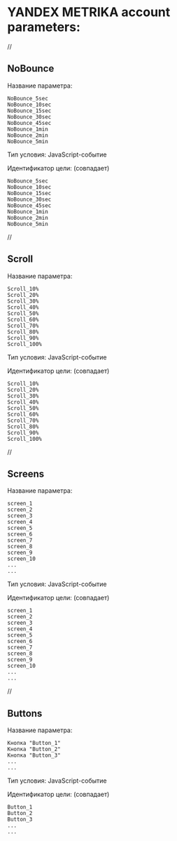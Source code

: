 # YANDEX METRIKA account parameters:

//

## NoBounce

Название параметра:

```
NoBounce_5sec
NoBounce_10sec
NoBounce_15sec
NoBounce_30sec
NoBounce_45sec
NoBounce_1min
NoBounce_2min
NoBounce_5min
```

Тип условия: JavaScript-событие

Идентификатор цели: (совпадает)

```
NoBounce_5sec
NoBounce_10sec
NoBounce_15sec
NoBounce_30sec
NoBounce_45sec
NoBounce_1min
NoBounce_2min
NoBounce_5min
```

//

## Scroll

Название параметра:

```
Scroll_10%
Scroll_20%
Scroll_30%
Scroll_40%
Scroll_50%
Scroll_60%
Scroll_70%
Scroll_80%
Scroll_90%
Scroll_100%
```

Тип условия: JavaScript-событие

Идентификатор цели: (совпадает)

```
Scroll_10%
Scroll_20%
Scroll_30%
Scroll_40%
Scroll_50%
Scroll_60%
Scroll_70%
Scroll_80%
Scroll_90%
Scroll_100%
```

//

## Screens

Название параметра:

```
screen_1
screen_2
screen_3
screen_4
screen_5
screen_6
screen_7
screen_8
screen_9
screen_10
...
...
```

Тип условия: JavaScript-событие

Идентификатор цели: (совпадает)

```
screen_1
screen_2
screen_3
screen_4
screen_5
screen_6
screen_7
screen_8
screen_9
screen_10
...
...
```

//

## Buttons

Название параметра:

```
Кнопка "Button_1"
Кнопка "Button_2"
Кнопка "Button_3"
...
...
```

Тип условия: JavaScript-событие

Идентификатор цели: (совпадает)

```
Button_1
Button_2
Button_3
...
...
```
